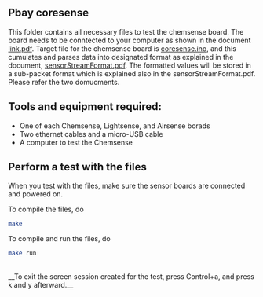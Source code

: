 ## Pbay coresense
This folder contains all necessary files to test the chemsense board. The board needs to be conntected to your computer as shown in the document [link.pdf](../../../docs/sensorStreamFormat/link.pdf). Target file for the chemsense board is [coresense.ino](./coresense.ino), and this cumulates and parses data into designated format as explained in the document, [sensorStreamFormat.pdf](../../../docs/sensorStreamFormat/sensorStreamFormat.pdf). The formatted values will be stored in a sub-packet format which is explained also in the sensorStreamFormat.pdf. Please refer the two domucments.

## Tools and equipment required:
* One of each Chemsense, Lightsense, and Airsense borads
* Two ethernet cables and a micro-USB cable
* A computer to test the Chemsense

## Perform a test with the files
When you test with the files, make sure the sensor boards are connected and powered on.

To compile the files, do
```bash
make
```

To compile and run the files, do
```bash
make run
```
</br>
__To exit the screen session created for the test, press Control+a, and press k and y afterward.__
